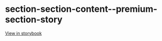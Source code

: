# section-section-content--premium-section-story

[View in storybook](https://raw.githack.com/Independent-Digital-News-and-Media-Ltd/indy-pwamp-sb/PR-2086-sb/index.html?path=/story/section-section-content--premium-section-story)